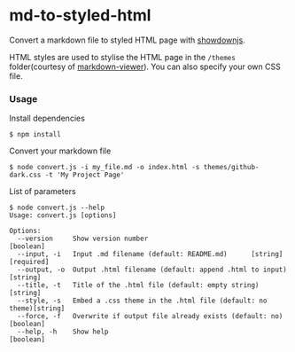 # md-to-styled-html

Convert a markdown file to styled HTML page with [showdownjs](https://github.com/showdownjs/showdown).

HTML styles are used to stylise the HTML page in the `/themes` folder(courtesy of [markdown-viewer](https://github.com/simov/markdown-viewer/tree/master/themes)). You can also specify your own CSS file.

### Usage

Install dependencies

	$ npm install

Convert your markdown file

	$ node convert.js -i my_file.md -o index.html -s themes/github-dark.css -t 'My Project Page'

List of parameters

	$ node convert.js --help
	Usage: convert.js [options]

	Options:
	  --version     Show version number                                    [boolean]
	  --input, -i   Input .md filename (default: README.md)      [string] [required]
	  --output, -o  Output .html filename (default: append .html to input)  [string]
	  --title, -t   Title of the .html file (default: empty string)         [string]
	  --style, -s   Embed a .css theme in the .html file (default: no theme)[string]
	  --force, -f   Overwrite if output file already exists (default: no)  [boolean]
	  --help, -h    Show help                                              [boolean]
